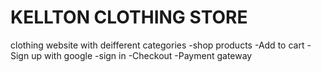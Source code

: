 # KELLTON CLOTHING STORE
clothing website with deifferent categories
-shop products
-Add to cart
-Sign up with google
-sign in
-Checkout
-Payment gateway
